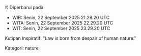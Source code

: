 ⏰ Diperbarui pada:
- WIB: Senin, 22 September 2025 21.29.20 UTC
- WITA: Senin, 22 September 2025 22.29.20 UTC
- WIT: Senin, 22 September 2025 23.29.20 UTC

Kutipan Inspiratif:
"Law is born from despair of human nature."


Kategori: nature

